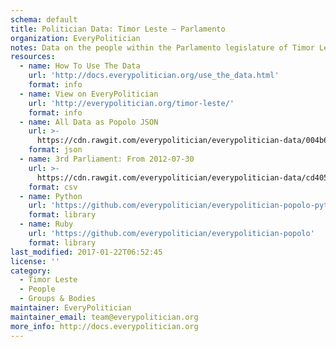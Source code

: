 ```yaml
---
schema: default
title: Politician Data: Timor Leste — Parlamento
organization: EveryPolitician
notes: Data on the people within the Parlamento legislature of Timor Leste.
resources:
  - name: How To Use The Data
    url: 'http://docs.everypolitician.org/use_the_data.html'
    format: info
  - name: View on EveryPolitician
    url: 'http://everypolitician.org/timor-leste/'
    format: info
  - name: All Data as Popolo JSON
    url: >-
      https://cdn.rawgit.com/everypolitician/everypolitician-data/004b6fabe4e6464dbc8629cc00cd8d5d5bf72eab/data/Timor_Leste/Parlamento/ep-popolo-v1.0.json
    format: json
  - name: 3rd Parliament: From 2012-07-30
    url: >-
      https://cdn.rawgit.com/everypolitician/everypolitician-data/cd405117bffe66271d53007ffb0d10cdb99d5757/data/Timor_Leste/Parlamento/term-2012.csv
    format: csv
  - name: Python
    url: 'https://github.com/everypolitician/everypolitician-popolo-python'
    format: library
  - name: Ruby
    url: 'https://github.com/everypolitician/everypolitician-popolo'
    format: library
last_modified: 2017-01-22T06:52:45
license: ''
category:
  - Timor Leste
  - People
  - Groups & Bodies
maintainer: EveryPolitician
maintainer_email: team@everypolitician.org
more_info: http://docs.everypolitician.org
---
```

